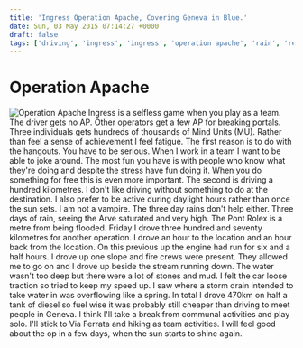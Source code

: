 ```yaml
---
title: 'Ingress Operation Apache, Covering Geneva in Blue.'
date: Sun, 03 May 2015 07:14:27 +0000
draft: false
tags: ['driving', 'ingress', 'ingress', 'operation apache', 'rain', 'resistance', 'Switzerland', 'team', 'team work', 'tech related']
---
```


Operation Apache
================

![Operation Apache](http://www.main-vision.com/richard/blog/wp-content/uploads/2015/05/Screen-Shot-2015-05-03-at-00.56.07.png) Ingress is a selfless game when you play as a team. The driver gets no AP. Other operators get a few AP for breaking portals. Three individuals gets hundreds of thousands of Mind Units (MU). Rather than feel a sense of achievement I feel fatigue. The first reason is to do with the hangouts. You have to be serious. When I work in a team I want to be able to joke around. The most fun you have is with people who know what they're doing and despite the stress have fun doing it. When you do something for free this is even more important. The second is driving a hundred kilometres. I don't like driving without something to do at the destination. I also prefer to be active during daylight hours rather than once the sun sets. I am not a vampire. The three day rains don't help either. Three days of rain, seeing the Arve saturated and very high. The Pont Rolex is a metre from being flooded. Friday I drove three hundred and seventy kilometres for another operation. I drove an hour to the location and an hour back from the location. On this previous up the engine had run for six and a half hours. I drove up one slope and fire crews were present. They allowed me to go on and I drove up beside the stream running down. The water wasn't too deep but there were a lot of stones and mud. I felt the car loose traction so tried to keep my speed up. I saw where a storm drain intended to take water in was overflowing like a spring. In total I drove 470km on half a tank of diesel so fuel wise it was probably still cheaper than driving to meet people in Geneva. I think I'll take a break from communal activities and play solo. I'll stick to Via Ferrata and hiking as team activities. I will feel good about the op in a few days, when the sun starts to shine again.